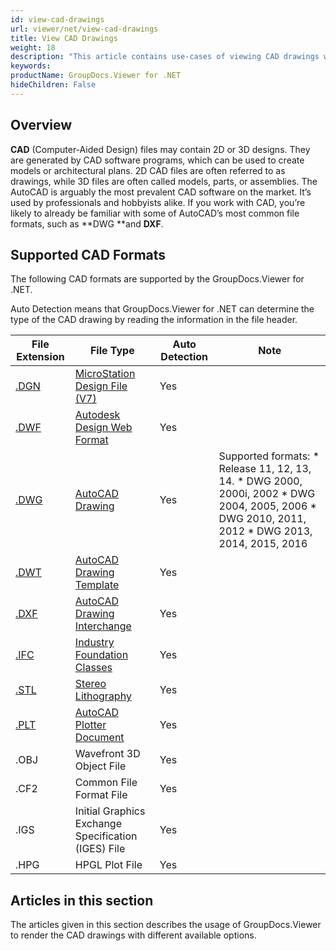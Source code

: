 ```yaml
---
id: view-cad-drawings
url: viewer/net/view-cad-drawings
title: View CAD Drawings
weight: 18
description: "This article contains use-cases of viewing CAD drawings with GroupDocs.Viewer within your .NET applications."
keywords: 
productName: GroupDocs.Viewer for .NET
hideChildren: False
---
```

## Overview

**CAD** (Computer-Aided Design) files may contain 2D or 3D designs. They are generated by CAD software programs, which can be used to create models or architectural plans. 2D CAD files are often referred to as drawings, while 3D files are often called models, parts, or assemblies. The AutoCAD is arguably the most prevalent CAD software on the market. It’s used by professionals and hobbyists alike. If you work with CAD, you’re likely to already be familiar with some of AutoCAD’s most common file formats, such as **DWG **and **DXF**.   

## Supported CAD Formats

The following CAD formats are supported by the GroupDocs.Viewer for .NET. 

Auto Detection means that GroupDocs.Viewer for .NET can determine the type of the CAD drawing by reading the information in the file header.

| File Extension | File Type | Auto Detection | Note |
| --- | --- | --- | --- |
| [.DGN](https://wiki.fileformat.com/cad/dgn) | [MicroStation Design File (V7)](https://wiki.fileformat.com/cad/dgn) | Yes |   |
| [.DWF](https://wiki.fileformat.com/cad/dwf) | [Autodesk Design Web Format](https://wiki.fileformat.com/cad/dwf) | Yes |   |
| [.DWG](https://wiki.fileformat.com/cad/dwg) | [AutoCAD Drawing](https://wiki.fileformat.com/cad/dwg) | Yes | Supported formats: *   Release 11, 12, 13, 14. *   DWG 2000, 2000i, 2002 *   DWG 2004, 2005, 2006 *   DWG 2010, 2011, 2012 *   DWG 2013, 2014, 2015, 2016 |
| [.DWT](https://wiki.fileformat.com/cad/dwt) | [AutoCAD Drawing Template](https://wiki.fileformat.com/cad/dwt) | Yes |   |
| [.DXF](https://wiki.fileformat.com/cad/dxf) | [AutoCAD Drawing Interchange](https://wiki.fileformat.com/cad/dxf) | Yes |   |
| [.IFC](https://wiki.fileformat.com/cad/ifc) | [Industry Foundation Classes](https://wiki.fileformat.com/cad/ifc) | Yes |   |
| [.STL](https://wiki.fileformat.com/cad/stl) | [Stereo Lithography](https://wiki.fileformat.com/cad/stl) | Yes |   |
| [.PLT](https://wiki.fileformat.com/cad/plt) | [AutoCAD Plotter Document](https://wiki.fileformat.com/cad/plt) | Yes |   |
| .OBJ | Wavefront 3D Object File | Yes |   |
| .CF2 | Common File Format File | Yes |   |
| .IGS | Initial Graphics Exchange Specification (IGES) File | Yes |   |
| .HPG | HPGL Plot File | Yes |   |

## Articles in this section

The articles given in this section describes the usage of GroupDocs.Viewer to render the CAD drawings with different available options.
